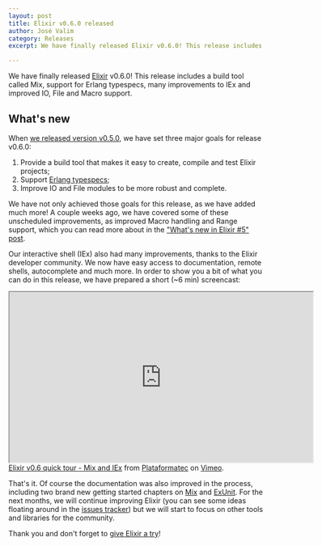 ```yaml
---
layout: post
title: Elixir v0.6.0 released
author: José Valim
category: Releases
excerpt: We have finally released Elixir v0.6.0! This release includes a build tool called Mix, support for Erlang typespecs, many improvements to IEx and improved IO, File and Macro support.

---
```


We have finally released [Elixir](/) v0.6.0! This release includes a build tool called Mix, support for Erlang typespecs, many improvements to IEx and improved IO, File and Macro support.

## What's new

When [we released version v0.5.0](/blog/2012/05/25/elixir-v0-5-0-released/), we have set three major goals for release v0.6.0:

1. Provide a build tool that makes it easy to create, compile and test Elixir projects;
2. Support [Erlang typespecs](http://www.erlang.org/doc/reference_manual/typespec.html);
3. Improve IO and File modules to be more robust and complete.

We have not only achieved those goals for this release, as we have added much more! A couple weeks ago, we have covered some of these unscheduled improvements, as improved Macro handling and Range support, which you can read more about in the ["What's new in Elixir #5" post](/blog/2012/07/05/what-s-new-in-elixir-5/).

Our interactive shell (IEx) also had many improvements, thanks to the Elixir developer community. We now have easy access to documentation, remote shells, autocomplete and much more. In order to show you a bit of what you can do in this release, we have prepared a short (~6 min) screencast:

<iframe src="http://player.vimeo.com/video/46709928" class="video" width="600" height="337" allowfullscreen></iframe>
<a href="http://vimeo.com/46709928">Elixir v0.6 quick tour - Mix and IEx</a> from <a href="http://vimeo.com/user3182384">Plataformatec</a> on <a href="http://vimeo.com">Vimeo</a>.

That's it. Of course the documentation was also improved in the process, including two brand new getting started chapters on [Mix](/getting_started/mix/1.html) and [ExUnit](/getting_started/ex_unit/1.html). For the next months, we will continue improving Elixir (you can see some ideas floating around in the [issues tracker](github.com/elixir-lang/elixir/issues)) but we will start to focus on other tools and libraries for the community.

Thank you and don't forget to [give Elixir a try](/getting_started/1.html)!